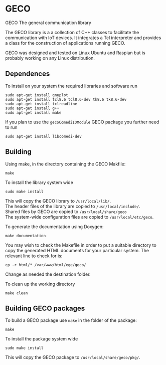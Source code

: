 # GECO
GECO The general communication library

The GECO library is a a collection of C++ classes to facilitate the communication with IoT devices. It integrates a Tcl interpreter and provides a class for the construction of applications running GECO.

GECO was designed and tested on Linux Ubuntu and Raspian but is probably working on any Linux distribution.

## Dependences
To install on your system the required libraries and software run
```
sudo apt-get install gnuplot
sudo apt-get install tcl8.6 tcl8.6-dev tk8.6 tk8.6-dev
sudo apt-get install tclreadline
sudo apt-get install g++
sudo apt-get install make
```
If you plan to use the ```gecoComediIOModule``` GECO package you further need to run
```
sudo apt-get install libcomedi-dev
```

## Building

Using make, in the directory containing the GECO Makfile:
```
make
```
To install the library system wide
```
sudo make install
```
This will copy the GECO library to ```/usr/local/lib/```.<br>
The header files of the library are copied to ```/usr/local/include/```.<br>
Shared files by GECO are copied to ```/usr/local/share/geco```<br>
The system-wide configuration files are copied to ```/usr/local/etc/geco```.

To generate the documentation using Doxygen:
```
make documentation
```
You may wish to check the Makefile in order to put a suitable directory to copy the generated HTML documents for your particular system.
The relevant line to check for is:
```
cp -r html/* /var/www/html/ege/geco/
```
Change as needed the destination folder.

To clean up the working directory
```
make clean
```

## Building GECO packages
To build a GECO package use ```make``` in the folder of the package:
```
make
```
To install the package system wide
```
sudo make install
```
This will copy the GECO package to ```/usr/local/share/geco/pkg/```.
